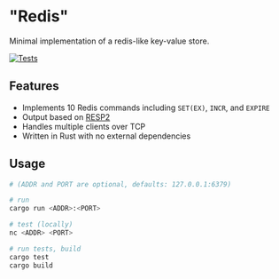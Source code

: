 # "Redis"

Minimal implementation of a redis-like key-value store. 

[![Tests](https://github.com/thomascpowell/redis/actions/workflows/test.yml/badge.svg)](https://github.com/thomascpowell/redis/actions/workflows/test.yml)

## Features
- Implements 10 Redis commands including `SET(EX)`, `INCR`, and `EXPIRE`
- Output based on [RESP2](https://redis.io/docs/latest/develop/reference/protocol-spec/)
- Handles multiple clients over TCP
- Written in Rust with no external dependencies

## Usage
```sh
# (ADDR and PORT are optional, defaults: 127.0.0.1:6379)

# run
cargo run <ADDR>:<PORT>

# test (locally)
nc <ADDR> <PORT>

# run tests, build
cargo test
cargo build
```
